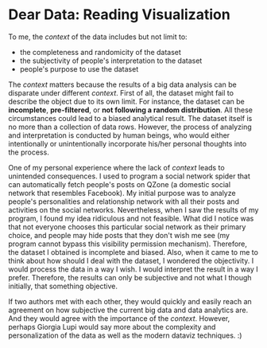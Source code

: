 # Dear Data: Reading Visualization

To me, the *context* of the data includes but not limit to:

- the completeness and randomicity of the dataset
- the subjectivity of people's interpretation to the dataset
- people's purpose to use the dataset

The *context* matters because the results of a big data analysis can be disparate under different *context*. First of all, the dataset might fail to describe the object due to its own limit. For instance, the dataset can be **incomplete**, **pre-filtered**, or **not following a random distribution**. All these circumstances could lead to a biased analytical result. The dataset itself is no more than a collection of data rows. However, the process of analyzing and interpretation is conducted by human beings, who would either intentionally or unintentionally incorporate his/her personal thoughts into the process.

One of my personal experience where the lack of *context* leads to unintended consequences. I used to program a social network spider that can automatically fetch people's posts on QZone (a domestic social network that resembles Facebook). My initial purpose was to analyze people's personalities and relationship network with all their posts and activities on the social networks. Nevertheless, when I saw the results of my program, I found my idea ridiculous and not feasible. What did I notice was that not everyone chooses this particular social network as their primary choice, and people may hide posts that they don't wish me see (my program cannot bypass this visibility permission mechanism). Therefore, the dataset I obtained is incomplete and biased. Also, when it came to me to think about how should I deal with the dataset, I wondered the objectivity. I would process the data in a way I wish. I would interpret the result in a way I prefer. Therefore, the results can only be subjective and not what I though initially, that something objective.

If two authors met with each other, they would quickly and easily reach an agreement on how subjective the current big data and data analytics are. And they would agree with the importance of the *context*. However, perhaps Giorgia Lupi would say more about the complexity and personalization of the data as well as the modern dataviz techniques. :)